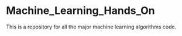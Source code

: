 # Machine_Learning_Hands_On

This is a repository for all the major machine learning algorithms code.
